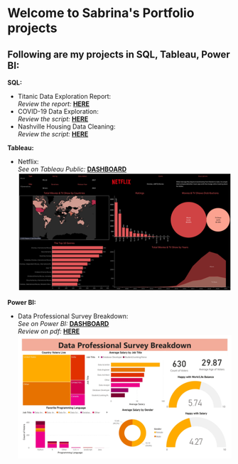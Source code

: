 # Welcome to Sabrina's Portfolio projects
## Following are my projects in SQL, Tableau, Power BI:

**SQL:**
* Titanic Data Exploration Report: <br /> 
  _Review the report:_ **[HERE](https://github.com/sabrinarosli/DataAnalystPortfolioProjects/blob/main/Nur%20Sabrina_SQL%20Titanic%20Report.pdf)**<br />
* COVID-19 Data Exploration: <br /> 
  _Review the script:_ **[HERE](https://github.com/sabrinarosli/DataAnalystPortfolioProjects/blob/main/Covid-19%20Data%20Exploration.sql)**<br />
* Nashville Housing Data Cleaning: <br /> 
  _Review the script:_ **[HERE](https://github.com/sabrinarosli/DataAnalystPortfolioProjects/blob/main/SQL%20Data%20Cleaning.sql)**<br />
  
**Tableau:**
* Netflix: <br /> 
  _See on Tableau Public:_ **[DASHBOARD](https://public.tableau.com/app/profile/nur.sabrina.rosli/viz/NetflixPractice_16739026221050/Netflix#1)**<br />
  ![Netflix Dashboard](https://github.com/sabrinarosli/DataAnalystPortfolioProjects/blob/main/Netflix%20Dashboard.png)
  
**Power BI:**
* Data Professional Survey Breakdown: <br /> 
  _See on Power BI:_ **[DASHBOARD](https://github.com/sabrinarosli/DataAnalystPortfolioProjects/blob/main/Power%20BI_Data%20Professional%20Survey%20Breakdown.pbix)**<br />
   _Review on pdf:_ **[HERE](https://github.com/sabrinarosli/DataAnalystPortfolioProjects/blob/main/Power%20BI_Data%20Professional%20Survey%20Breakdown.pdf)**<br />
  ![Data Professional Survey Breakdown Dashboard](https://github.com/sabrinarosli/DataAnalystPortfolioProjects/blob/main/Power%20BI_Data%20Professional%20Survey%20Breakdown_page-0001.jpg)
